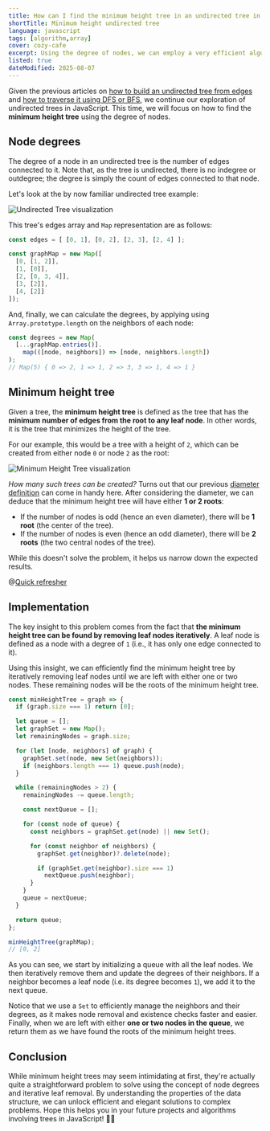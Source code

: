 ```yaml
---
title: How can I find the minimum height tree in an undirected tree in JavaScript?
shortTitle: Minimum height undirected tree
language: javascript
tags: [algorithm,array]
cover: cozy-cafe
excerpt: Using the degree of nodes, we can employ a very efficient algorithmic trick to find the minimum height tree in an undirected tree in JavaScript.
listed: true
dateModified: 2025-08-07
---
```


Given the previous articles on [how to build an undirected tree from edges](/js/s/undirected-tree-from-edges) and [how to traverse it using DFS or BFS](/js/s/undirected-tree-dfs-bfs), we continue our exploration of undirected trees in JavaScript. This time, we will focus on how to find the **minimum height tree** using the degree of nodes.

## Node degrees

The degree of a node in an undirected tree is the number of edges connected to it. Note that, as the tree is undirected, there is no indegree or outdegree; the degree is simply the count of edges connected to that node.

Let's look at the by now familiar undirected tree example:

![Undirected Tree visualization](./illustrations/undirected-tree.svg)

This tree's edges array and `Map` representation are as follows:

```js
const edges = [ [0, 1], [0, 2], [2, 3], [2, 4] ];

const graphMap = new Map([
  [0, [1, 2]],
  [1, [0]],
  [2, [0, 3, 4]],
  [3, [2]],
  [4, [2]]
]);
```

And, finally, we can calculate the degrees, by applying using `Array.prototype.length` on the neighbors of each node:

```js
const degrees = new Map(
  [...graphMap.entries()].
    map(([node, neighbors]) => [node, neighbors.length])
);
// Map(5) { 0 => 2, 1 => 1, 2 => 3, 3 => 1, 4 => 1 }
```

## Minimum height tree

Given a tree, the **minimum height tree** is defined as the tree that has the **minimum number of edges from the root to any leaf node**. In other words, it is the tree that minimizes the height of the tree.

For our example, this would be a tree with a height of `2`, which can be created from either node `0` or node `2` as the root:

![Minimum Height Tree visualization](./illustrations/undirected-tree-min-height.svg)

_How many such trees can be created?_ Turns out that our previous [diameter definition](/js/s/undirected-tree-diameter) can come in handy here. After considering the diameter, we can deduce that the minimum height tree will have either **1 or 2 roots**:

- If the number of nodes is odd (hence an even diameter), there will be **1 root** (the center of the tree).
- If the number of nodes is even (hence an odd diameter), there will be **2 roots** (the two central nodes of the tree).

While this doesn't solve the problem, it helps us narrow down the expected results.

@[Quick refresher](/js/s/undirected-tree-diameter)

## Implementation

The key insight to this problem comes from the fact that **the minimum height tree can be found by removing leaf nodes iteratively**. A leaf node is defined as a node with a degree of `1` (i.e., it has only one edge connected to it).

Using this insight, we can efficiently find the minimum height tree by iteratively removing leaf nodes until we are left with either one or two nodes. These remaining nodes will be the roots of the minimum height tree.

```js
const minHeightTree = graph => {
  if (graph.size === 1) return [0];

  let queue = [];
  let graphSet = new Map();
  let remainingNodes = graph.size;

  for (let [node, neighbors] of graph) {
    graphSet.set(node, new Set(neighbors));
    if (neighbors.length === 1) queue.push(node);
  }

  while (remainingNodes > 2) {
    remainingNodes -= queue.length;

    const nextQueue = [];

    for (const node of queue) {
      const neighbors = graphSet.get(node) || new Set();

      for (const neighbor of neighbors) {
        graphSet.get(neighbor)?.delete(node);

        if (graphSet.get(neighbor).size === 1)
          nextQueue.push(neighbor);
      }
    }
    queue = nextQueue;
  }

  return queue;
};

minHeightTree(graphMap);
// [0, 2]
```

As you can see, we start by initializing a queue with all the leaf nodes. We then iteratively remove them and update the degrees of their neighbors. If a neighbor becomes a leaf node (i.e. its degree becomes `1`), we add it to the next queue.

Notice that we use a `Set` to efficiently manage the neighbors and their degrees, as it makes node removal and existence checks faster and easier. Finally, when we are left with either **one or two nodes in the queue**, we return them as we have found the roots of the minimum height trees.

## Conclusion

While minimum height trees may seem intimidating at first, they're actually quite a straightforward problem to solve using the concept of node degrees and iterative leaf removal. By understanding the properties of the data structure, we can unlock efficient and elegant solutions to complex problems. Hope this helps you in your future projects and algorithms involving trees in JavaScript! 🏄‍♀️

